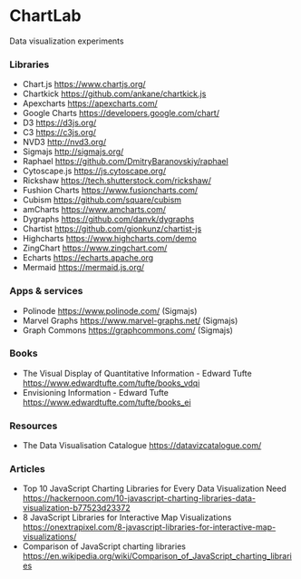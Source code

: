 # ChartLab
Data visualization experiments


### Libraries

* Chart.js https://www.chartjs.org/
* Chartkick https://github.com/ankane/chartkick.js
* Apexcharts https://apexcharts.com/
* Google Charts https://developers.google.com/chart/
* D3 https://d3js.org/
* C3 https://c3js.org/
* NVD3 http://nvd3.org/
* Sigmajs http://sigmajs.org/
* Raphael https://github.com/DmitryBaranovskiy/raphael
* Cytoscape.js https://js.cytoscape.org/
* Rickshaw https://tech.shutterstock.com/rickshaw/
* Fushion Charts https://www.fusioncharts.com/
* Cubism https://github.com/square/cubism
* amCharts https://www.amcharts.com/
* Dygraphs https://github.com/danvk/dygraphs
* Chartist https://github.com/gionkunz/chartist-js
* Highcharts https://www.highcharts.com/demo
* ZingChart https://www.zingchart.com/
* Echarts https://echarts.apache.org
* Mermaid https://mermaid.js.org/

### Apps & services

* Polinode https://www.polinode.com/ (Sigmajs)
* Marvel Graphs https://www.marvel-graphs.net/ (Sigmajs)
* Graph Commons https://graphcommons.com/ (Sigmajs)

### Books

* The Visual Display of Quantitative Information - Edward Tufte https://www.edwardtufte.com/tufte/books_vdqi
* Envisioning Information - Edward Tufte https://www.edwardtufte.com/tufte/books_ei

### Resources

* The Data Visualisation Catalogue https://datavizcatalogue.com/

### Articles

* Top 10 JavaScript Charting Libraries for Every Data Visualization Need https://hackernoon.com/10-javascript-charting-libraries-data-visualization-b77523d23372
* 8 JavaScript Libraries for Interactive Map Visualizations https://onextrapixel.com/8-javascript-libraries-for-interactive-map-visualizations/
* Comparison of JavaScript charting libraries https://en.wikipedia.org/wiki/Comparison_of_JavaScript_charting_libraries
